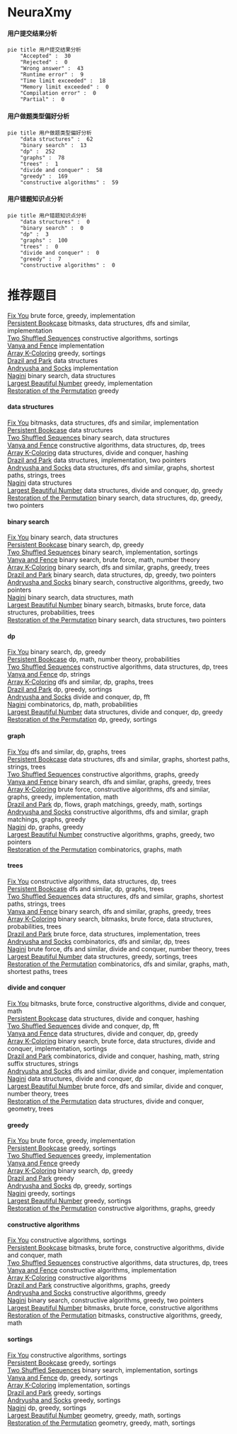# NeuraXmy
<!-- tabs:start -->
#### **用户提交结果分析**

```mermaid
pie title 用户提交结果分析
    "Accepted" :  30
    "Rejected" :  0
    "Wrong answer" :  43
    "Runtime error" :  9
    "Time limit exceeded" :  18
    "Memory limit exceeded" :  0
    "Compilation error" :  0
    "Partial" :  0
```
#### **用户做题类型偏好分析**

```mermaid
pie title 用户做题类型偏好分析
    "data structures" :  62
    "binary search" :  13
    "dp" :  252
    "graphs" :  78
    "trees" :  1
    "divide and conquer" :  58
    "greedy" :  169
    "constructive algorithms" :  59
```
#### **用户错题知识点分析**

```mermaid
pie title 用户错题知识点分析
    "data structures" :  0
    "binary search" :  0
    "dp" :  3
    "graphs" :  100
    "trees" :  0
    "divide and conquer" :  0
    "greedy" :  7
    "constructive algorithms" :  0
```
<!-- tabs:end -->
# 推荐题目
[Fix You](http://codeforces.com/problemset/problem/1391/B)		brute force,
                        greedy,
                        implementation		  
[Persistent Bookcase](http://codeforces.com/problemset/problem/707/D)		bitmasks,
                        data structures,
                        dfs and similar,
                        implementation		  
[Two Shuffled Sequences](http://codeforces.com/problemset/problem/1144/C)		constructive algorithms,
                        sortings		  
[Vanya and Fence](http://codeforces.com/problemset/problem/677/A)		implementation		  
[Array K-Coloring](http://codeforces.com/problemset/problem/1102/B)		greedy,
                        sortings		  
[Drazil and Park](https://codeforces.com/contest/516/problem/C)		data structures		  
[Andryusha and Socks](https://codeforces.com/contest/782/problem/A)		implementation		  
[Nagini](http://codeforces.com/problemset/problem/855/F)		binary search,
                        data structures		  
[Largest Beautiful Number](http://codeforces.com/problemset/problem/946/E)		greedy,
                        implementation		  
[Restoration of the Permutation](http://codeforces.com/problemset/problem/67/B)		greedy		  
<!-- tabs:start -->
#### **data structures**
[Fix You](http://codeforces.com/problemset/problem/707/D)		bitmasks,
                        data structures,
                        dfs and similar,
                        implementation		  
[Persistent Bookcase](https://codeforces.com/contest/516/problem/C)		data structures		  
[Two Shuffled Sequences](http://codeforces.com/problemset/problem/855/F)		binary search,
                        data structures		  
[Vanya and Fence](http://codeforces.com/problemset/problem/796/C)		constructive algorithms,
                        data structures,
                        dp,
                        trees		  
[Array K-Coloring](http://codeforces.com/problemset/problem/452/F)		data structures,
                        divide and conquer,
                        hashing		  
[Drazil and Park](http://codeforces.com/problemset/problem/280/B)		data structures,
                        implementation,
                        two pointers		  
[Andryusha and Socks](http://codeforces.com/problemset/problem/1209/F)		data structures,
                        dfs and similar,
                        graphs,
                        shortest paths,
                        strings,
                        trees		  
[Nagini](http://codeforces.com/problemset/problem/788/E)		data structures		  
[Largest Beautiful Number](http://codeforces.com/problemset/problem/1442/D)		data structures,
                        divide and conquer,
                        dp,
                        greedy		  
[Restoration of the Permutation](http://codeforces.com/problemset/problem/1492/C)		binary search,
                        data structures,
                        dp,
                        greedy,
                        two pointers		  
#### **binary search**
[Fix You](http://codeforces.com/problemset/problem/855/F)		binary search,
                        data structures		  
[Persistent Bookcase](http://codeforces.com/problemset/problem/853/D)		binary search,
                        dp,
                        greedy		  
[Two Shuffled Sequences](https://codeforces.com/contest/967/problem/D)		binary search,
                        implementation,
                        sortings		  
[Vanya and Fence](http://codeforces.com/problemset/problem/1029/F)		binary search,
                        brute force,
                        math,
                        number theory		  
[Array K-Coloring](http://codeforces.com/problemset/problem/1436/D)		binary search,
                        dfs and similar,
                        graphs,
                        greedy,
                        trees		  
[Drazil and Park](http://codeforces.com/problemset/problem/1492/C)		binary search,
                        data structures,
                        dp,
                        greedy,
                        two pointers		  
[Andryusha and Socks](http://codeforces.com/problemset/problem/1463/D)		binary search,
                        constructive algorithms,
                        greedy,
                        two pointers		  
[Nagini](http://codeforces.com/problemset/problem/1490/G)		binary search,
                        data structures,
                        math		  
[Largest Beautiful Number](http://codeforces.com/problemset/problem/1479/D)		binary search,
                        bitmasks,
                        brute force,
                        data structures,
                        probabilities,
                        trees		  
[Restoration of the Permutation](http://codeforces.com/problemset/problem/1436/E)		binary search,
                        data structures,
                        two pointers		  
#### **dp**
[Fix You](http://codeforces.com/problemset/problem/853/D)		binary search,
                        dp,
                        greedy		  
[Persistent Bookcase](http://codeforces.com/problemset/problem/1139/D)		dp,
                        math,
                        number theory,
                        probabilities		  
[Two Shuffled Sequences](http://codeforces.com/problemset/problem/796/C)		constructive algorithms,
                        data structures,
                        dp,
                        trees		  
[Vanya and Fence](http://codeforces.com/problemset/problem/1363/F)		dp,
                        strings		  
[Array K-Coloring](http://codeforces.com/problemset/problem/1389/G)		dfs and similar,
                        dp,
                        graphs,
                        trees		  
[Drazil and Park](http://codeforces.com/problemset/problem/1398/D)		dp,
                        greedy,
                        sortings		  
[Andryusha and Socks](http://codeforces.com/problemset/problem/1096/G)		divide and conquer,
                        dp,
                        fft		  
[Nagini](http://codeforces.com/problemset/problem/1153/F)		combinatorics,
                        dp,
                        math,
                        probabilities		  
[Largest Beautiful Number](http://codeforces.com/problemset/problem/1442/D)		data structures,
                        divide and conquer,
                        dp,
                        greedy		  
[Restoration of the Permutation](http://codeforces.com/problemset/problem/1455/D)		dp,
                        greedy,
                        sortings		  
#### **graph**
[Fix You](http://codeforces.com/problemset/problem/1389/G)		dfs and similar,
                        dp,
                        graphs,
                        trees		  
[Persistent Bookcase](http://codeforces.com/problemset/problem/1209/F)		data structures,
                        dfs and similar,
                        graphs,
                        shortest paths,
                        strings,
                        trees		  
[Two Shuffled Sequences](http://codeforces.com/problemset/problem/41/E)		constructive algorithms,
                        graphs,
                        greedy		  
[Vanya and Fence](http://codeforces.com/problemset/problem/1436/D)		binary search,
                        dfs and similar,
                        graphs,
                        greedy,
                        trees		  
[Array K-Coloring](http://codeforces.com/problemset/problem/1487/C)		brute force,
                        constructive algorithms,
                        dfs and similar,
                        graphs,
                        greedy,
                        implementation,
                        math		  
[Drazil and Park](http://codeforces.com/problemset/problem/1437/C)		dp,
                        flows,
                        graph matchings,
                        greedy,
                        math,
                        sortings		  
[Andryusha and Socks](http://codeforces.com/problemset/problem/1470/D)		constructive algorithms,
                        dfs and similar,
                        graph matchings,
                        graphs,
                        greedy		  
[Nagini](http://codeforces.com/problemset/problem/1476/C)		dp,
                        graphs,
                        greedy		  
[Largest Beautiful Number](http://codeforces.com/problemset/problem/1304/D)		constructive algorithms,
                        graphs,
                        greedy,
                        two pointers		  
[Restoration of the Permutation](http://codeforces.com/problemset/problem/1475/C)		combinatorics,
                        graphs,
                        math		  
#### **trees**
[Fix You](http://codeforces.com/problemset/problem/796/C)		constructive algorithms,
                        data structures,
                        dp,
                        trees		  
[Persistent Bookcase](http://codeforces.com/problemset/problem/1389/G)		dfs and similar,
                        dp,
                        graphs,
                        trees		  
[Two Shuffled Sequences](http://codeforces.com/problemset/problem/1209/F)		data structures,
                        dfs and similar,
                        graphs,
                        shortest paths,
                        strings,
                        trees		  
[Vanya and Fence](http://codeforces.com/problemset/problem/1436/D)		binary search,
                        dfs and similar,
                        graphs,
                        greedy,
                        trees		  
[Array K-Coloring](http://codeforces.com/problemset/problem/1479/D)		binary search,
                        bitmasks,
                        brute force,
                        data structures,
                        probabilities,
                        trees		  
[Drazil and Park](http://codeforces.com/problemset/problem/1511/C)		brute force,
                        data structures,
                        implementation,
                        trees		  
[Andryusha and Socks](http://codeforces.com/problemset/problem/1499/F)		combinatorics,
                        dfs and similar,
                        dp,
                        trees		  
[Nagini](http://codeforces.com/problemset/problem/1491/E)		brute force,
                        dfs and similar,
                        divide and conquer,
                        number theory,
                        trees		  
[Largest Beautiful Number](http://codeforces.com/problemset/problem/1466/D)		data structures,
                        greedy,
                        sortings,
                        trees		  
[Restoration of the Permutation](http://codeforces.com/problemset/problem/1495/D)		combinatorics,
                        dfs and similar,
                        graphs,
                        math,
                        shortest paths,
                        trees		  
#### **divide and conquer**
[Fix You](https://codeforces.com/contest/1339/problem/E)		bitmasks,
                        brute force,
                        constructive algorithms,
                        divide and conquer,
                        math		  
[Persistent Bookcase](http://codeforces.com/problemset/problem/452/F)		data structures,
                        divide and conquer,
                        hashing		  
[Two Shuffled Sequences](http://codeforces.com/problemset/problem/1096/G)		divide and conquer,
                        dp,
                        fft		  
[Vanya and Fence](http://codeforces.com/problemset/problem/1442/D)		data structures,
                        divide and conquer,
                        dp,
                        greedy		  
[Array K-Coloring](http://codeforces.com/problemset/problem/1461/D)		binary search,
                        brute force,
                        data structures,
                        divide and conquer,
                        implementation,
                        sortings		  
[Drazil and Park](http://codeforces.com/problemset/problem/1466/G)		combinatorics,
                        divide and conquer,
                        hashing,
                        math,
                        string suffix structures,
                        strings		  
[Andryusha and Socks](http://codeforces.com/problemset/problem/1490/D)		dfs and similar,
                        divide and conquer,
                        implementation		  
[Nagini](https://codeforces.com/contest/1483/problem/C)		data structures,
                        divide and conquer,
                        dp		  
[Largest Beautiful Number](http://codeforces.com/problemset/problem/1491/E)		brute force,
                        dfs and similar,
                        divide and conquer,
                        number theory,
                        trees		  
[Restoration of the Permutation](http://codeforces.com/problemset/problem/1303/G)		data structures,
                        divide and conquer,
                        geometry,
                        trees		  
#### **greedy**
[Fix You](http://codeforces.com/problemset/problem/1391/B)		brute force,
                        greedy,
                        implementation		  
[Persistent Bookcase](http://codeforces.com/problemset/problem/1102/B)		greedy,
                        sortings		  
[Two Shuffled Sequences](http://codeforces.com/problemset/problem/946/E)		greedy,
                        implementation		  
[Vanya and Fence](http://codeforces.com/problemset/problem/67/B)		greedy		  
[Array K-Coloring](http://codeforces.com/problemset/problem/853/D)		binary search,
                        dp,
                        greedy		  
[Drazil and Park](http://codeforces.com/problemset/problem/333/B)		greedy		  
[Andryusha and Socks](http://codeforces.com/problemset/problem/1398/D)		dp,
                        greedy,
                        sortings		  
[Nagini](http://codeforces.com/problemset/problem/1296/D)		greedy,
                        sortings		  
[Largest Beautiful Number](http://codeforces.com/problemset/problem/1110/B)		greedy,
                        sortings		  
[Restoration of the Permutation](http://codeforces.com/problemset/problem/41/E)		constructive algorithms,
                        graphs,
                        greedy		  
#### **constructive algorithms**
[Fix You](http://codeforces.com/problemset/problem/1144/C)		constructive algorithms,
                        sortings		  
[Persistent Bookcase](https://codeforces.com/contest/1339/problem/E)		bitmasks,
                        brute force,
                        constructive algorithms,
                        divide and conquer,
                        math		  
[Two Shuffled Sequences](http://codeforces.com/problemset/problem/796/C)		constructive algorithms,
                        data structures,
                        dp,
                        trees		  
[Vanya and Fence](http://codeforces.com/problemset/problem/1081/B)		constructive algorithms,
                        implementation		  
[Array K-Coloring](http://codeforces.com/problemset/problem/10/E)		constructive algorithms		  
[Drazil and Park](http://codeforces.com/problemset/problem/41/E)		constructive algorithms,
                        graphs,
                        greedy		  
[Andryusha and Socks](http://codeforces.com/problemset/problem/1493/A)		constructive algorithms,
                        greedy		  
[Nagini](http://codeforces.com/problemset/problem/1463/D)		binary search,
                        constructive algorithms,
                        greedy,
                        two pointers		  
[Largest Beautiful Number](https://codeforces.com/contest/1456/problem/B)		bitmasks,
                        brute force,
                        constructive algorithms		  
[Restoration of the Permutation](http://codeforces.com/problemset/problem/1492/D)		bitmasks,
                        constructive algorithms,
                        greedy,
                        math		  
#### **sortings**
[Fix You](http://codeforces.com/problemset/problem/1144/C)		constructive algorithms,
                        sortings		  
[Persistent Bookcase](http://codeforces.com/problemset/problem/1102/B)		greedy,
                        sortings		  
[Two Shuffled Sequences](https://codeforces.com/contest/967/problem/D)		binary search,
                        implementation,
                        sortings		  
[Vanya and Fence](http://codeforces.com/problemset/problem/1398/D)		dp,
                        greedy,
                        sortings		  
[Array K-Coloring](https://codeforces.com/contest/1138/problem/C)		implementation,
                        sortings		  
[Drazil and Park](http://codeforces.com/problemset/problem/1296/D)		greedy,
                        sortings		  
[Andryusha and Socks](http://codeforces.com/problemset/problem/1110/B)		greedy,
                        sortings		  
[Nagini](http://codeforces.com/problemset/problem/1455/D)		dp,
                        greedy,
                        sortings		  
[Largest Beautiful Number](https://codeforces.com/contest/1496/problem/C)		geometry,
                        greedy,
                        math,
                        sortings		  
[Restoration of the Permutation](http://codeforces.com/problemset/problem/1495/A)		geometry,
                        greedy,
                        math,
                        sortings		  
<!-- tabs:end -->

